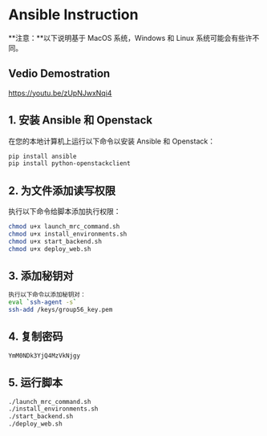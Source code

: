 # Ansible Instruction

**注意：**以下说明基于 MacOS 系统，Windows 和 Linux 系统可能会有些许不同。
## Vedio Demostration
https://youtu.be/zUpNJwxNqi4

## 1. 安装 Ansible 和 Openstack

在您的本地计算机上运行以下命令以安装 Ansible 和 Openstack：

```bash
pip install ansible
pip install python-openstackclient
```
## 2. 为文件添加读写权限
执行以下命令给脚本添加执行权限：

```bash
chmod u+x launch_mrc_command.sh
chmod u+x install_environments.sh
chmod u+x start_backend.sh
chmod u+x deploy_web.sh
```
## 3. 添加秘钥对
```bash
执行以下命令以添加秘钥对：
eval `ssh-agent -s`
ssh-add /keys/group56_key.pem
```
## 4. 复制密码
```bash
YmM0NDk3YjQ4MzVkNjgy
```
## 5. 运行脚本
```bash
./launch_mrc_command.sh
./install_environments.sh
./start_backend.sh
./deploy_web.sh
```